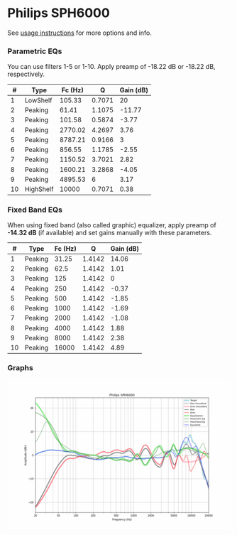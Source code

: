 # Philips SPH6000
See [usage instructions](https://github.com/jaakkopasanen/AutoEq#usage) for more options and info.

### Parametric EQs
You can use filters 1-5 or 1-10. Apply preamp of -18.22 dB or -18.22 dB, respectively.

|   # | Type      |   Fc (Hz) |      Q |   Gain (dB) |
|-----|-----------|-----------|--------|-------------|
|   1 | LowShelf  |    105.33 | 0.7071 |       20    |
|   2 | Peaking   |     61.41 | 1.1075 |      -11.77 |
|   3 | Peaking   |    101.58 | 0.5874 |       -3.77 |
|   4 | Peaking   |   2770.02 | 4.2697 |        3.76 |
|   5 | Peaking   |   8787.21 | 0.9166 |        3    |
|   6 | Peaking   |    856.55 | 1.1785 |       -2.55 |
|   7 | Peaking   |   1150.52 | 3.7021 |        2.82 |
|   8 | Peaking   |   1600.21 | 3.2868 |       -4.05 |
|   9 | Peaking   |   4895.53 | 6      |        3.17 |
|  10 | HighShelf |  10000    | 0.7071 |        0.38 |

### Fixed Band EQs
When using fixed band (also called graphic) equalizer, apply preamp of **-14.32 dB** (if available) and set gains manually with these parameters.

|   # | Type    |   Fc (Hz) |      Q |   Gain (dB) |
|-----|---------|-----------|--------|-------------|
|   1 | Peaking |     31.25 | 1.4142 |       14.06 |
|   2 | Peaking |     62.5  | 1.4142 |        1.01 |
|   3 | Peaking |    125    | 1.4142 |        0    |
|   4 | Peaking |    250    | 1.4142 |       -0.37 |
|   5 | Peaking |    500    | 1.4142 |       -1.85 |
|   6 | Peaking |   1000    | 1.4142 |       -1.69 |
|   7 | Peaking |   2000    | 1.4142 |       -1.08 |
|   8 | Peaking |   4000    | 1.4142 |        1.88 |
|   9 | Peaking |   8000    | 1.4142 |        2.38 |
|  10 | Peaking |  16000    | 1.4142 |        4.89 |

### Graphs
![](./Philips%20SPH6000.png)
